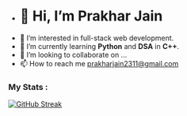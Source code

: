 - #  👋 Hi, I’m **Prakhar Jain** 
- 👀 I’m interested in full-stack web development.
- 🌱 I’m currently learning **Python** and **DSA** in **C++**.
- 💞️ I’m looking to collaborate on ...
- 📫 How to reach me prakharjain2311@gmail.com

### My Stats :
[![GitHub Streak](http://github-readme-streak-stats.herokuapp.com?user=sumant7&theme=dark&background=000000)](https://git.io/streak-stats)
<!---
sumant7/sumant7 is a ✨ special ✨ repository because its `README.md` (this file) appears on your GitHub profile.
You can click the Preview link to take a look at your changes.
--->
